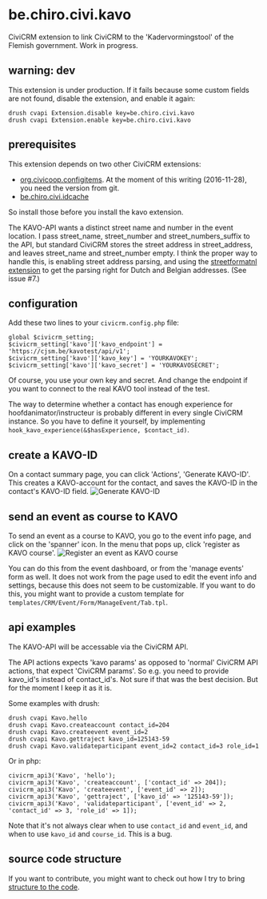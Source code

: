 # be.chiro.civi.kavo

CiviCRM extension to link CiviCRM to the 'Kadervormingstool' of the Flemish government. Work in progress.

## warning: dev

This extension is under production. If it fails because some custom fields are not found,
disable the extension, and enable it again:

    drush cvapi Extension.disable key=be.chiro.civi.kavo
    drush cvapi Extension.enable key=be.chiro.civi.kavo

## prerequisites

This extension depends on two other CiviCRM extensions:

* [org.civicoop.configitems](https://github.com/CiviCooP/org.civicoop.configitems). At the moment
of this writing (2016-11-28), you need the version from git.
* [be.chiro.civi.idcache](https://github.com/Chirojeugd-Vlaanderen/idcache)

So install those before you install the kavo extension.

The KAVO-API wants a distinct street name and number in the event location. I pass street_name, street_number
and street_numbers_suffix to the API, but standard CiviCRM stores the street address in street_address, 
and leaves street_name and street_number empty. 
I think the proper way to handle this, is enabling street address parsing, and using the
[streetformatnl extension](https://github.com/CiviCooP/org.civicoop.streetformatnl) to get the parsing
right for Dutch and Belgian addresses. (See issue #7.)

## configuration

Add these two lines to your `civicrm.config.php` file:

    global $civicrm_setting;
    $civicrm_setting['kavo']['kavo_endpoint'] = 'https://cjsm.be/kavotest/api/v1';
    $civicrm_setting['kavo']['kavo_key'] = 'YOURKAVOKEY';
    $civicrm_setting['kavo']['kavo_secret'] = 'YOURKAVOSECRET';

Of course, you use your own key and secret. And change the endpoint if you want to connect to the real KAVO tool
instead of the test.

The way to determine whether a contact has enough experience for hoofdanimator/instructeur is probably different in 
every single CiviCRM instance. So you have to define it yourself, by implementing 
`hook_kavo_experience(&$hasExperience, $contact_id)`.

## create a KAVO-ID

On a contact summary page, you can click 'Actions', 'Generate KAVO-ID'. This creates a
KAVO-account for the contact, and saves the KAVO-ID in the contact's KAVO-ID field.
![Generate KAVO-ID](https://civicrm.org/sites/civicrm.org/files/Screenshot%20from%202016-11-30%2013-03-14.png)

## send an event as course to KAVO

To send an event as a course to KAVO, you go to the event info page, and click on the 'spanner' icon. In the menu
that pops up, click 'register as KAVO course'.
![Register an event as KAVO course](https://civicrm.org/sites/civicrm.org/files/Screenshot%20from%202016-12-14%2015-58-04.png)

You can do this from the event dashboard, or from the 'manage events' form as well. It does not work from the
page used to edit the event info and settings, because this does not seem to be customizable. If you want to do this,
you might want to provide a custom template for `templates/CRM/Event/Form/ManageEvent/Tab.tpl`.

## api examples

The KAVO-API will be accessable via the CiviCRM API. 

The API actions expects 'kavo params' as opposed to 'normal'
CiviCRM API actions, that expect 'CiviCRM params'. So e.g. you
need to provide kavo_id's instead of contact_id's. Not sure
if that was the best decision. But for the moment I keep it
as it is.

Some examples with drush:

    drush cvapi Kavo.hello
    drush cvapi Kavo.createaccount contact_id=204
    drush cvapi Kavo.createevent event_id=2
    drush cvapi Kavo.gettraject kavo_id=125143-59
    drush cvapi Kavo.validateparticipant event_id=2 contact_id=3 role_id=1

Or in php:

    civicrm_api3('Kavo', 'hello');
    civicrm_api3('Kavo', 'createaccount', ['contact_id' => 204]);
    civicrm_api3('Kavo', 'createevent', ['event_id' => 2]);
    civicrm_api3('Kavo', 'gettraject', ['kavo_id' => '125143-59']);
    civicrm_api3('Kavo', 'validateparticipant', ['event_id' => 2, 'contact_id' => 3, 'role_id' => 1]);

Note that it's not always clear when to use `contact_id` and `event_id`, and when to use
`kavo_id` and `course_id`. This is a bug.

## source code structure

If you want to contribute, you might want to check out how I try to
bring [structure to the code](doc/CodeStructure.md).